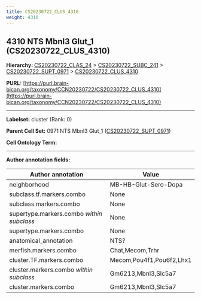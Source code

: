 ```yaml
---
title: CS20230722_CLUS_4310
weight: 4310
---
```

## 4310 NTS Mbnl3 Glut_1 (CS20230722_CLUS_4310)
<b>Hierarchy: </b>
[CS20230722_CLAS_24](../CS20230722_CLAS_24) >
[CS20230722_SUBC_241](../CS20230722_SUBC_241) >
[CS20230722_SUPT_0971](../CS20230722_SUPT_0971) >
[CS20230722_CLUS_4310](../CS20230722_CLUS_4310)

**PURL:** [https://purl.brain-bican.org/taxonomy/CCN20230722/CS20230722_CLUS_4310](https://purl.brain-bican.org/taxonomy/CCN20230722/CS20230722_CLUS_4310)

---


**Labelset:** cluster (Rank: 0)

**Parent Cell Set:** 0971 NTS Mbnl3 Glut_1 ([CS20230722_SUPT_0971](../CS20230722_SUPT_0971))



**Cell Ontology Term:** 

[MARKER GENES.]: #


---

[TRANSFERRED ANNOTATIONS.]: #


[AUTHOR ANNOTATION FIELDS.]: #


**Author annotation fields:**

| Author annotation | Value |
|-------------------|-------|
|neighborhood|MB-HB-Glut-Sero-Dopa|
|subclass.tf.markers.combo|None|
|subclass.markers.combo|None|
|supertype.markers.combo _within subclass_|None|
|supertype.markers.combo|None|
|anatomical_annotation|NTS?|
|merfish.markers.combo|Chat,Mecom,Trhr|
|cluster.TF.markers.combo|Mecom,Pou4f1,Pou6f2,Lhx1|
|cluster.markers.combo _within subclass_|Gm6213,Mbnl3,Slc5a7|
|cluster.markers.combo|Gm6213,Mbnl3,Slc5a7|
